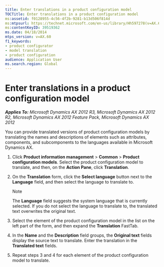 ```yaml
---
title: Enter translations in a product configuration model
TOCTitle: Enter translations in a product configuration model
ms:assetid: f0128955-4c56-4f2b-9281-b13d506f814d
ms:mtpsurl: https://technet.microsoft.com/en-us/library/Hh597278(v=AX.60)
ms:contentKeyID: 39519362
ms.date: 04/18/2014
mtps_version: v=AX.60
f1_keywords:
- product configurator
- model translation
- product configuration
audience: Application User
ms.search.region: Global
---
```


# Enter translations in a product configuration model 


_**Applies To:** Microsoft Dynamics AX 2012 R3, Microsoft Dynamics AX 2012 R2, Microsoft Dynamics AX 2012 Feature Pack, Microsoft Dynamics AX 2012_

You can provide translated versions of product configuration models by translating the names and descriptions of elements such as attributes, components, and subcomponents to the languages available in Microsoft Dynamics AX.

1.  Click **Product information management** \> **Common** \> **Product configuration models**. Select the product configuration model to translate, and then, on the **Action Pane**, click **Translation**.

2.  On the **Translation** form, click the **Select language** button next to the **Language** field, and then select the language to translate to.
    

    > [!NOTE]
    > <P>The <STRONG>Language</STRONG> field suggests the system language that is currently selected. If you do not select the language to translate to, the translated text overwrites the original text.</P>



3.  Select the element of the product configuration model in the list on the left part of the form, and then expand the **Translation** FastTab.

4.  In the **Name** and the **Description** field groups, the **Original text** fields display the source text to translate. Enter the translation in the **Translated text** fields.

5.  Repeat steps 3 and 4 for each element of the product configuration model to translate.

  


